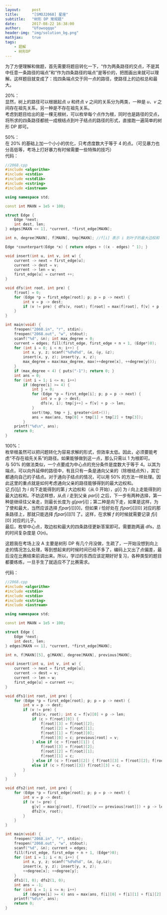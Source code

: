 ```yaml
---
layout:     post
title:      "[SMOJ2068] 星座"
subtitle:   "树形 DP 常规题"
date:       2017-08-22 16:38:00
author:     "Ufowoqqqo"
header-img: "img/solution_bg.png"
mathjax:    true
tags:
    - 题解
    - 树形DP
---
```



为了方便理解和做题，首先需要将题目转化一下，“作为两条路径的交点，不是其中任意一条路径的端点”和“作为四条路径的端点”是等价的，把图画出来就可以理解。这样题目就变成了：找四条端点交于同一点的路径，使路径上的边权总和最大。  

20%：  
显然，树上的路径可以根据起点 $u$ 和终点 $v$ 之间的关系分为两类，一种是 $u$、$v$ 之间存在祖先关系，另一种是不存在祖先关系。  
考虑到题目给出的是一棵无根树，可以枚举每个点作为根，同时也是路径的交点，将所求的四条路径都统一成根结点到叶子结点的路径的形式，直接跑一遍简单的树形 DP 即可。  

50%：  
在 20% 的基础上加一个小小的优化，只考虑度数大于等于 4 的点。（可见暴力也分高低等，考场上打好暴力有时候需要一些特殊的技巧）  
代码：
```cpp
//2068.cpp
#include <algorithm>
#include <cstdio>
#include <cstdlib>
#include <cstring>
#include <iostream>

using namespace std;

const int MAXN = 1e5 + 100;

struct Edge {
	Edge *next;
	int dest, len;
} edges[MAXN << 1], *current, *first_edge[MAXN];

int n, degree[MAXN], f[MAXN], tmp[MAXN]; //f[i] 表示 i 到叶子的最大边权和

Edge *counterpart(Edge *x) { return edges + ((x - edges) ^ 1); }

void insert(int u, int v, int w) {
	current -> next = first_edge[u];
	current -> dest = v;
	current -> len = w;
	first_edge[u] = current ++;
}

void dfs(int root, int pre) {
	f[root] = 0;
	for (Edge *p = first_edge[root]; p; p = p -> next) {
		int v = p -> dest;
		if (v != pre) { dfs(v, root); f[root] = max(f[root], f[v] + p -> len); }
	}
}

int main(void) {
	freopen("2068.in", "r", stdin);
	freopen("2068.out", "w", stdout);
	scanf("%d", &n); int max_degree = 0;
	current = edges; fill(first_edge, first_edge + n + 1, (Edge*)0);
	for (int i = 0; i < n; i++) {
		int x, y, z; scanf("%d%d%d", &x, &y, &z);
		insert(x, y, z); insert(y, x, z);
		max_degree = max(max_degree, max(++degree[x], ++degree[y]));
	}
	if (max_degree < 4) { puts("-1"); return 0; }
	int ans = 0;
	for (int i = 1; i <= n; i++)
		if (degree[i] >= 4) {
			int j = 0;
			for (Edge *p = first_edge[i]; p; p = p -> next) {
				int v = p -> dest;
				dfs(v, i); tmp[j++] = f[v] + p -> len;
			}
			sort(tmp, tmp + j, greater<int>());
			ans = max(ans, tmp[0] + tmp[1] + tmp[2] + tmp[3]);
		}
	printf("%d\n", ans);
	return 0;
}
```

100%：  
枚举根虽然可以把问题转化为容易求解的形式，但效率太低。因此，必须要能考虑“不存在祖先关系”的路径。如果能够做到这一点，那么只需以 1 为根即可。  
与 50% 的做法类似，一个点要成为中心点的充分条件是度数大于等于 4。以其为端点，可以向外延伸的路径中，有且只有一条是通向父亲的（除根结点外），其它都通向自己的子结点。对于通向子结点的情况，可以用 50% 的方法一样处理。因此这里的重点就是如何考虑通向父亲的路径能够得到的最大边权和。  
记 $f[i][j]$ 为 $i$ 向下走能得到的第 $j$ 大边权和（从 0 开始），$g[i]$ 为 $i$ 向上走能得到的最大边权和。不妨这样想，从点 $i$ 走到父亲 $par[i]$ 之后，下一步有两种选择，第一种是继续往父亲走，则最长长度为 $g[par[i]]$；第二种是向下走，如果是这样，为了使和最大，当然应该选择 $f[par[i]][0]$，但如果 $i$ 恰好处在 $f[par[i]][0]$ 对应的那条路径上，那就只能选择 $f[par[i]][1]$ 了。这样，在求解 $f$ 的时候就需要记录 $f[i][0]$ 对应的儿子。  
最后，枚举中心点，取边权和最大的四条路径更新答案即可。需要跑两遍 dfs，总的时间复杂度是 $O(n)$。  

这题我在考场上没 A 主要是树形 DP 有几个月没做，生疏了，一开始没想到向上走的情况怎么处理，等到想起来的时候时间已经不多了，编码上又出了点偏差，最后没在比赛结束前调出来。所以，学过的东西应该定期好好复习，各种类型的题目都要练练，一旦手生了就适应不了比赛需求。  

代码：
```cpp
//2068.cpp
#include <algorithm>
#include <cstdio>
#include <cstdio>
#include <cstring>
#include <iostream>

using namespace std;

const int MAXN = 1e5 + 100;

struct Edge {
	Edge *next;
	int dest, len;
} edges[MAXN << 1], *current, *first_edge[MAXN];

int n, f[MAXN][5], g[MAXN], degree[MAXN], previous[MAXN];

void insert(int u, int v, int w) {
	current -> next = first_edge[u];
	current -> dest = v;
	current -> len = w;
	first_edge[u] = current ++;
}

void dfs1(int root, int pre) {
	for (Edge *p = first_edge[root]; p; p = p -> next) {
		int v = p -> dest;
		if (v != pre) {
			dfs1(v, root); int c = f[v][0] + p -> len;
			if (c > f[root][0]) {
				f[root][3] = f[root][2];
				f[root][2] = f[root][1];
				f[root][1] = f[root][0];
				f[root][0] = c; previous[root] = v;
			} else if (c > f[root][1]) {
				f[root][3] = f[root][2];
				f[root][2] = f[root][1];
				f[root][1] = c;
			} else if (c > f[root][2]) { f[root][3] = f[root][2]; f[root][2] = c; }
			else if (c > f[root][3]) f[root][3] = c;
		}
	}
}

void dfs2(int root, int pre) {
	for (Edge *p = first_edge[root]; p; p = p -> next) {
		int v = p -> dest;
		if (v != pre) {
			g[v] = max(g[root], f[root][v == previous[root]]) + p -> len;
			dfs2(v, root);
		}
	}
}

int main(void) {
	freopen("2068.in", "r", stdin);
	freopen("2068.out", "w", stdout);
	scanf("%d", &n); current = edges;
	fill(first_edge, first_edge + n + 1, (Edge*)0);
	for (int i = 1; i < n; i++) {
		int x, y, z; scanf("%d%d%d", &x, &y,&z);
		insert(x, y, z); insert(y, x, z);
		++degree[x]; ++degree[y];
	}
	dfs1(1, 0); dfs2(1, 0);
	int ans = -1;
	for (int i = 1; i <= n; i++)
		if (degree[i] >= 4) ans = max(ans, f[i][0] + f[i][1] + f[i][2] + max(f[i][3], g[i]));
	printf("%d\n", ans);
	return 0;
}
```
